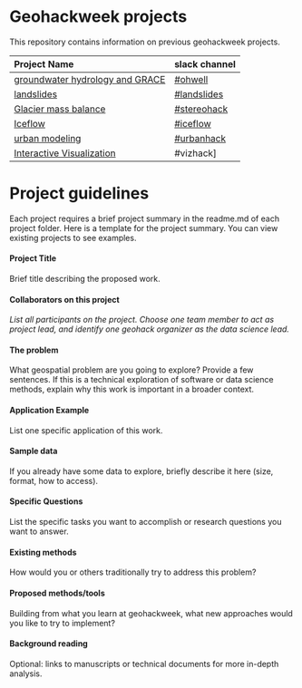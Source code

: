 # Geohackweek projects

This repository contains information on previous geohackweek projects. 

| Project Name | slack channel |
|:------|:-----------|
| [groundwater hydrology and GRACE](GRACE) | [#ohwell](https://geohackweek2016.slack.com/messages/ohwell/) | 
| [landslides](landslides)  | [#landslides](https://geohackweek2016.slack.com/messages/landslides/) |
| [Glacier mass balance](glaciermassbal) |  [#stereohack](https://geohackweek2016.slack.com/messages/stereohack/) |
| [Iceflow](iceflow) | [#iceflow](https://geohackweek2016.slack.com/messages/iceflow/) |
| [urban modeling](https://github.com/xcitech/urbanhack2016) | [#urbanhack](https://geohackweek2016.slack.com/messages/urbanhack/) | 
| [Interactive Visualization](https://github.com/geohackweek/vizhack/wiki) | #vizhack] |

# Project guidelines

Each project requires a brief project summary in the readme.md of each project folder. Here is a template for the project summary. You can view existing projects to see examples.

#### Project Title

Brief title describing the proposed work.

#### Collaborators on this project

_List all participants on the project. Choose one team member to act as project lead, and identify one geohack organizer as the data science lead._

#### The problem

What geospatial problem are you going to explore? Provide a few sentences. If this is a technical exploration of software or data science methods, explain why this work is important in a broader context.

#### Application Example

List one specific application of this work.

#### Sample data   

If you already have some data to explore, briefly describe it here (size, format, how to access).

#### Specific Questions 

List the specific tasks you want to accomplish or research questions you want to answer.

#### Existing methods

How would you or others traditionally try to address this problem?

#### Proposed methods/tools

Building from what you learn at geohackweek, what new approaches would you like to try to implement?

#### Background reading

Optional: links to manuscripts or technical documents for more in-depth analysis.

 

